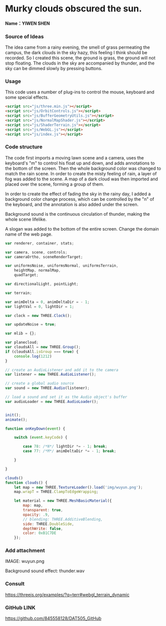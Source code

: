 Murky clouds obscured the sun.
========
#### Name：YIWEN SHEN ####


### Source of Ideas ###

The idea came from a rainy evening, the smell of grass permeating the campus, the dark clouds in the sky hazy, this feeling I think should be recorded. So I created this scene, the ground is grass, the ground will not stop floating. The clouds in the sky are accompanied by thunder, and the sky can be dimmed slowly by pressing buttons.



### Usage ####

This code uses a number of plug-ins to control the mouse, keyboard and some special effects.

```html
<script src="js/three.min.js"></script>
<script src="js/OrbitControls.js"></script>
<script src="js/BufferGeometryUtils.js"></script>
<script src="js/NormalMapShader.js"></script>
<script src="js/ShaderTerrain.js"></script>
<script src="js/WebGL.js"></script>
<script src="js/index.js"></script>
```

### Code structure ####

The code first imports a moving lawn scene and a camera, uses the keyboard's "m" to control his float up and down, and adds annotations to the bottom of the screen. Then the whole background color was changed to match the rain scene. In order to create the misty feeling of rain, a layer of fog was added to the scene. A map of a dark cloud was then imported and placed over the scene, forming a group of them.

In order to create the effect of fading the sky in the rainy day, I added a background color change process, which can be controlled by the "n" of the keyboard, and the annotation is also added under the screen.

Background sound is the continuous circulation of thunder, making the whole scene lifelike.

A slogan was added to the bottom of the entire screen. Change the domain name of the web page.

```javascript
var renderer, container, stats;

var camera, scene, controls;
var cameraOrtho, sceneRenderTarget;

var uniformsNoise, uniformsNormal, uniformsTerrain,
    heightMap, normalMap,
    quadTarget;

var directionalLight, pointLight;

var terrain;

var animDelta = 0, animDeltaDir = - 1;
var lightVal = 0, lightDir = 1;

var clock = new THREE.Clock();

var updateNoise = true;

var mlib = {};

var planecloud;
var cloudsAll = new THREE.Group();
if (cloudsAll.isGroup === true) {
    console.log(1212)
}

// create an AudioListener and add it to the camera
var listener = new THREE.AudioListener();

// create a global audio source
var sound = new THREE.Audio(listener);

// load a sound and set it as the Audio object's buffer
var audioLoader = new THREE.AudioLoader();


init();
animate();

function onKeyDown(event) {

    switch (event.keyCode) {

        case 78: /*N*/ lightDir *= - 1; break;
        case 77: /*M*/ animDeltaDir *= - 1; break;

    }

}

clouds()
function clouds() {
    let map = new THREE.TextureLoader().load('img/wuyun.png');
    map.wrapT = THREE.ClampToEdgeWrapping;

    let material = new THREE.MeshBasicMaterial({
        map: map,
        transparent: true,
        opacity: .9,
        // blending: THREE.AdditiveBlending,
        side: THREE.DoubleSide,
        depthWrite: false,
        color: 0xB1C7DE
    });


```
###  Add attachment ###

IMAGE:   wuyun.png

Background sound effect:  thunder.wav


###  Consult ###

https://threejs.org/examples/?q=terr#webgl_terrain_dynamic

### GitHub LINK ####
https://github.com/845558128/DAT505_GitHub
